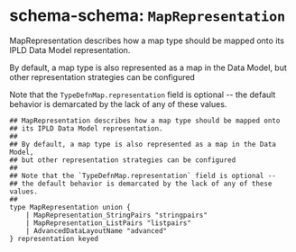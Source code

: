 # schema-schema: `MapRepresentation`

MapRepresentation describes how a map type should be mapped onto
its IPLD Data Model representation.

By default, a map type is also represented as a map in the Data Model,
but other representation strategies can be configured

Note that the `TypeDefnMap.representation` field is optional --
the default behavior is demarcated by the lack of any of these values.


```ipldsch
## MapRepresentation describes how a map type should be mapped onto
## its IPLD Data Model representation.
##
## By default, a map type is also represented as a map in the Data Model,
## but other representation strategies can be configured
##
## Note that the `TypeDefnMap.representation` field is optional --
## the default behavior is demarcated by the lack of any of these values.
##
type MapRepresentation union {
	| MapRepresentation_StringPairs "stringpairs"
	| MapRepresentation_ListPairs "listpairs"
	| AdvancedDataLayoutName "advanced"
} representation keyed
```
